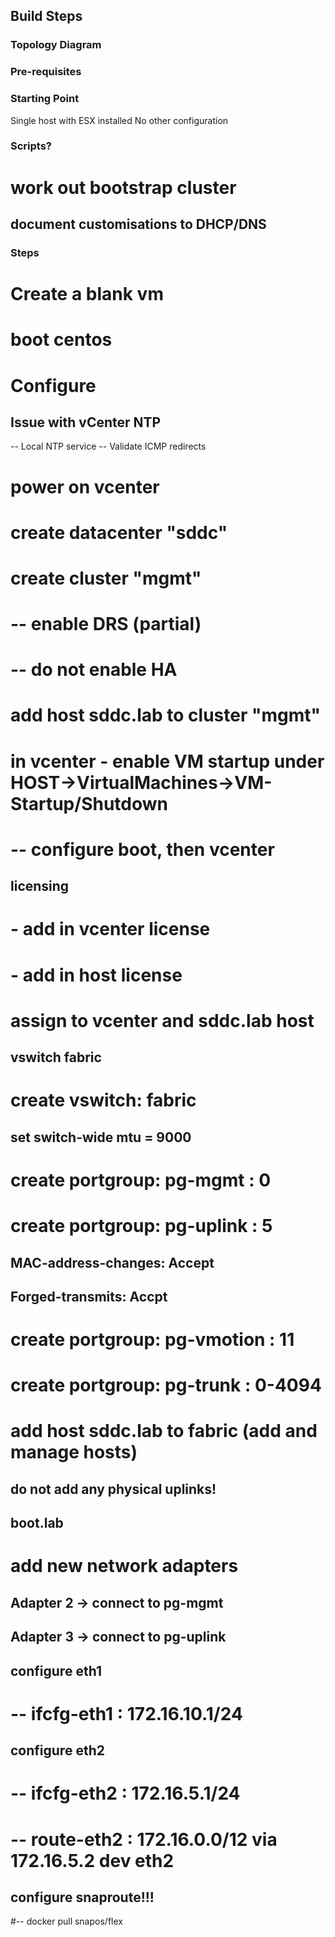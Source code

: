 ## Build Steps

### Topology Diagram

### Pre-requisites

### Starting Point
Single host with ESX installed
No other configuration

### Scripts?
# work out bootstrap cluster
## document customisations to DHCP/DNS

### Steps
# Create a blank vm
# boot centos
# Configure

## Issue with vCenter NTP
-- Local NTP service
-- Validate ICMP redirects

# power on vcenter
# create datacenter "sddc"
# create cluster "mgmt"
# -- enable DRS (partial)
# -- do not enable HA
# add host sddc.lab to cluster "mgmt"
# in vcenter - enable VM startup under HOST->VirtualMachines->VM-Startup/Shutdown
# -- configure boot, then vcenter

## licensing
# - add in vcenter license
# - add in host license
# assign to vcenter and sddc.lab host

## vswitch fabric
# create vswitch: fabric
## set switch-wide mtu = 9000
# create portgroup: pg-mgmt : 0
# create portgroup: pg-uplink : 5
## MAC-address-changes: Accept
## Forged-transmits: Accpt
# create portgroup: pg-vmotion : 11
# create portgroup: pg-trunk : 0-4094
# add host sddc.lab to fabric (add and manage hosts)
## do not add any physical uplinks!

## boot.lab
# add new network adapters
## Adapter 2 -> connect to pg-mgmt
## Adapter 3 -> connect to pg-uplink

## configure eth1
# -- ifcfg-eth1 : 172.16.10.1/24

## configure eth2
# -- ifcfg-eth2 : 172.16.5.1/24
# -- route-eth2 : 172.16.0.0/12 via 172.16.5.2 dev eth2

## configure snaproute!!!
#-- docker pull snapos/flex
